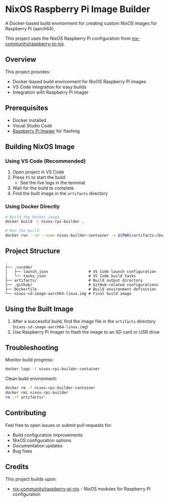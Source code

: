 # NixOS Raspberry Pi Image Builder

A Docker-based build environment for creating custom NixOS images for Raspberry Pi (aarch64).

This project uses the NixOS Raspberry Pi configuration from [nix-community/raspberry-pi-nix](https://github.com/nix-community/raspberry-pi-nix).

## Overview

This project provides:
- Docker-based build environment for NixOS Raspberry Pi images
- VS Code integration for easy builds
- Integration with Raspberry Pi Imager

## Prerequisites

- Docker installed
- Visual Studio Code
- [Raspberry Pi Imager](https://www.raspberrypi.com/software/) for flashing

## Building NixOS Image

### Using VS Code (Recommended)

1. Open project in VS Code
2. Press `F5` to start the build
   - See the live logs in the  terminal
3. Wait for the build to complete
4. Find the built image in the `artifacts` directory

### Using Docker Directly

```bash
# Build the Docker image
docker build -t nixos-rpi-builder .

# Run the build
docker run --rm --name nixos-builder-container -v ${PWD}/artifacts:/build/artifacts nixos-builder
```

## Project Structure

```
.
├── .vscode/
│   ├── launch.json                  # VS Code launch configuration
│   └── tasks.json                   # VS Code build tasks
├── artifacts/                       # Build output directory
├── .github/                         # GitHub-related configurations
├── Dockerfile                       # Build environment definition
└── nixos-sd-image-aarch64-linux.img # Final build image

```

## Using the Built Image

1. After a successful build, find the image file in the `artifacts` directory (`nixos-sd-image-aarch64-linux.img`)
2. Use Raspberry Pi Imager to flash the image to an SD card or USB drive

## Troubleshooting

Monitor build progress:
```bash
docker logs -f nixos-rpi-builder-container
```

Clean build environment:
```bash
docker rm -f nixos-rpi-builder-container
docker rmi nixos-rpi-builder
rm -rf artifacts/*
```

## Contributing

Feel free to open issues or submit pull requests for:
- Build configuration improvements
- NixOS configuration options
- Documentation updates
- Bug fixes

## Credits

This project builds upon:
- [nix-community/raspberry-pi-nix](https://github.com/nix-community/raspberry-pi-nix) - NixOS modules for Raspberry Pi configuration
